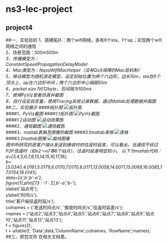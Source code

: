 ns3-lec-project
========
project4
-----------
##一、实验目的
1、搭建拓扑：两个wifi网络，各有6个sta，1个ap；实现两个wifi网络之间的通信  
2、场景范围：500m*500m  
3、传播模型为：  
	ConstantSpeedPropagationDelayModel  
4、Mac类型为：NqosWifiMacHelper（没有QoS保障的Mac层机制）  
5、移动模型为随机游走模型，设定初始位置为两个六边形，边长10m，sta在6个顶点上，ap在六边形中间；两个六边形中心相距50m  
6、packet size为512byte，包间隔为100ms  
7、使用PyViz查看仿真并截图  
8、自行设定自变量，使用Tracing系统记录数据，通过Matlab处理数据并画图  
##二、实验展示
####拓扑图
![拓扑图](http://ww1.sinaimg.cn/mw690/ea098a20gw1f5fon7ofe2j20nn06675q.jpg "拓扑图")  
####1、PyViz截图
####1.1拓扑图
![PyViz截图](http://ww2.sinaimg.cn/mw690/ea098a20gw1f5fon86d11j20k90h9whh.jpg "PyViz截图")  
####1.2运动图
![运动效果图](http://ww3.sinaimg.cn/mw690/ea098a20gw1f5fsp3ka33j20hv0dfgna.jpg "运动效果图")  
####2、通信截图
![通信截图](http://ww2.sinaimg.cn/mw690/ea098a20gw1f5fon8tsgwj20j70bwqb1.jpg "通信截图")  
####3、matlab表格及图像的截图
####3.1matlab表格
![表格](http://ww1.sinaimg.cn/mw690/ea098a20gw1f5fs4ed35ij20fk0bo0t3.jpg "表格")  
####3.2matlab图像
![曲线图像](http://ww2.sinaimg.cn/mw690/ea098a20gw1f5fs4ewzpej20fk0bodfz.jpg "曲线图像")  
图中所研究的是客户端从发送到接收时的往返时延差，可以看出，当通信不经过P2P信道时（如n2～n7等6个站点），往返时延差明显较小。
以下为matlab代码：  
a=[3,4,5,6,7,8,13,14,15,16,17,18];  
b=[3.0340,4.0161,5.0179,6.0170,7.0170,8.0171,13.0058,14.0071,15.0069,16.0085,17.0154,18.0141];  
data=[a',b',b'-a'];  
figure(1),plot([13 : -1 : 2],b'-a','b*-');  
xlabel('站点号');  
ylabel('时间/s');  
title('客户端往返时延/s');  
colnames = {'发送时间点/s', '接收时间点/s','往返时延差/s'};  
rnames = {'站点2','站点3','站点4','站点5','站点6','站点7','站点8','站点9','站点10','站点11','站点12','站点13'};  
f = figure(2);  
t = uitable(f, 'Data',data,'ColumnName',colnames, 'RowName',rnames);  
##三、抓包文件
在相关文档里。


